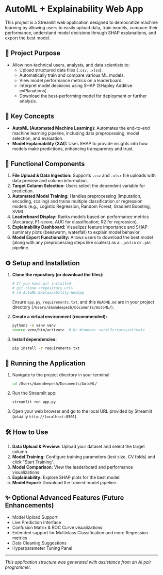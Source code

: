 # AutoML + Explainability Web App

This project is a Streamlit web application designed to democratize machine learning by allowing users to easily upload data, train models, compare their performance, understand model decisions through SHAP explanations, and export the best model.

## 🧭 Project Purpose

- Allow non-technical users, analysts, and data scientists to:
    - Upload structured data files (`.csv`, `.xlsx`).
    - Automatically train and compare various ML models.
    - View model performance metrics on a leaderboard.
    - Interpret model decisions using SHAP (SHapley Additive exPlanations).
    - Download the best-performing model for deployment or further analysis.

## 🧠 Key Concepts

- **AutoML (Automated Machine Learning):** Automates the end-to-end machine learning pipeline, including data preprocessing, model selection, and evaluation.
- **Model Explainability (XAI):** Uses SHAP to provide insights into how models make predictions, enhancing transparency and trust.

## 🧱 Functional Components

1.  **File Upload & Data Ingestion:** Supports `.csv` and `.xlsx` file uploads with data preview and column information.
2.  **Target Column Selection:** Users select the dependent variable for prediction.
3.  **Automated Model Training:** Handles preprocessing (imputation, encoding, scaling) and trains multiple classification or regression models (e.g., Logistic Regression, Random Forest, Gradient Boosting, SVM).
4.  **Leaderboard Display:** Ranks models based on performance metrics (Accuracy, F1-score, AUC for classification; R2 for regression).
5.  **Explainability Dashboard:** Visualizes feature importance and SHAP summary plots (beeswarm, waterfall) to explain model behavior.
6.  **Model Export Functionality:** Allows users to download the best model (along with any preprocessing steps like scalers) as a `.joblib` or `.pkl` pipeline.

## ⚙️ Setup and Installation

1.  **Clone the repository (or download the files):**
    ```bash
    # If you have git installed
    # git clone <repository_url>
    # cd AutoML-Explainability-WebApp
    ```
    Ensure `app.py`, `requirements.txt`, and this `README.md` are in your project directory (`/Users/damndeepesh/Documents/AutoML/`).

2.  **Create a virtual environment (recommended):**
    ```bash
    python3 -m venv venv
    source venv/bin/activate  # On Windows: venv\Scripts\activate
    ```

3.  **Install dependencies:**
    ```bash
    pip install -r requirements.txt
    ```

## 🚀 Running the Application

1.  Navigate to the project directory in your terminal:
    ```bash
    cd /Users/damndeepesh/Documents/AutoML/
    ```

2.  Run the Streamlit app:
    ```bash
    streamlit run app.py
    ```

3.  Open your web browser and go to the local URL provided by Streamlit (usually `http://localhost:8501`).

## 🛠️ How to Use

1.  **Data Upload & Preview:** Upload your dataset and select the target column.
2.  **Model Training:** Configure training parameters (test size, CV folds) and click "Start Training".
3.  **Model Comparison:** View the leaderboard and performance visualizations.
4.  **Explainability:** Explore SHAP plots for the best model.
5.  **Model Export:** Download the trained model pipeline.

## ✨ Optional Advanced Features (Future Enhancements)

-   Model Upload Support
-   Live Prediction Interface
-   Confusion Matrix & ROC Curve visualizations
-   Extended support for Multiclass Classification and more Regression metrics
-   Data Cleaning Suggestions
-   Hyperparameter Tuning Panel

---
_This application structure was generated with assistance from an AI pair programmer._